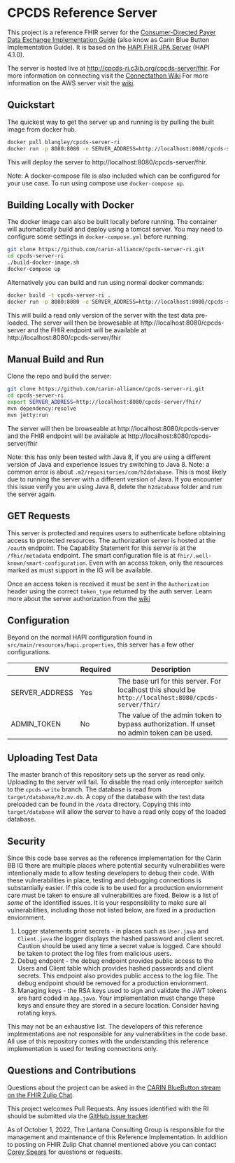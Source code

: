 # CPCDS Reference Server

This project is a reference FHIR server for the [Consumer-Directed Payer Data Exchange Implementation Guide](https://build.fhir.org/ig/HL7/carin-bb/toc.html) (also know as Carin Blue Button Implementation Guide). It is based on the [HAPI FHIR JPA Server](https://github.com/hapifhir/hapi-fhir-jpaserver-starter) (HAPI 4.1.0).

The server is hosted live at http://cpcds-ri.c3ib.org/cpcds-server/fhir.
For more information on connecting visit the [Connectathon Wiki](https://github.com/carin-alliance/cpcds-server-ri/wiki/Connectathon-README)
For more information on the AWS server visit the [wiki](https://github.com/carin-alliance/cpcds-server-ri/wiki/AWS-Reference-Implementation).

## Quickstart 

The quickest way to get the server up and running is by pulling the built image from docker hub.

```bash
docker pull blangley/cpcds-server-ri
docker run -p 8080:8080 -e SERVER_ADDRESS=http://localhost:8080/cpcds-server/fhir/ blangley/cpcds-server-ri
```

This will deploy the server to http://localhost:8080/cpcds-server/fhir.

Note: A docker-compose file is also included which can be configured for your use case. To run using compose use `docker-compose up`.

## Building Locally with Docker

The docker image can also be built locally before running. The container will automatically build and deploy using a tomcat server. You may need to configure some settings in `docker-compose.yml` before running.

```bash
git clone https://github.com/carin-alliance/cpcds-server-ri.git
cd cpcds-server-ri
./build-docker-image.sh
docker-compose up
```

Alternatively you can build and run using normal docker commands:

```bash
docker build -t cpcds-server-ri .
docker run -p 8080:8080 -e SERVER_ADDRESS=http://localhost:8080/cpcds-server/fhir/ cpcds-server-ri
```

This will build a read only version of the server with the test data pre-loaded. The server will then be browesable at http://localhost:8080/cpcds-server and the FHIR endpoint will be available at http://localhost:8080/cpcds-server/fhir

## Manual Build and Run

Clone the repo and build the server:

```bash
git clone https://github.com/carin-alliance/cpcds-server-ri.git
cd cpcds-server-ri
export SERVER_ADDRESS=http://localhost:8080/cpcds-server/fhir/
mvn dependency:resolve
mvn jetty:run
```

The server will then be browseable at http://localhost:8080/cpcds-server and the FHIR endpoint will be available at http://localhost:8080/cpcds-server/fhir

Note: this has only been tested with Java 8, if you are using a different version of Java and experience issues try switching to Java 8.
Note: a common error is about `.m2/repositories/com/h2database`. This is most likely due to running the server with a different version of Java. If you encounter this issue verify you are using Java 8, delete the `h2database` folder and run the server again.

## GET Requests

This server is protected and requires users to authenticate before obtaining access to protected resources. The authorization server is hosted at the `/oauth` endpoint. The Capability Statement for this server is at the `/fhir/metadata` endpoint. The smart configuration file is at `fhir/.well-known/smart-configuration`. Even with an access token, only the resources marked as must support in the IG will be available.

Once an access token is received it must be sent in the `Authorization` header using the correct `token_type` returned by the auth server. Learn more about the server authorization from the [wiki](https://github.com/carin-alliance/cpcds-server-ri/wiki)

## Configuration

Beyond on the normal HAPI configuration found in `src/main/resources/hapi.properties`, this server has a few other configurations.

| ENV            | Required | Description                                                                                           |
| -------------- | -------- | ----------------------------------------------------------------------------------------------------- |
| SERVER_ADDRESS | Yes      | The base url for this server. For localhost this should be `http://localhost:8080/cpcds-server/fhir/` |
| ADMIN_TOKEN    | No       | The value of the admin token to bypass authorization. If unset no admin token can be used.            |

## Uploading Test Data

The master branch of this repository sets up the server as read only. Uploading to the server will fail. To disable the read only interceptor switch to the `cpcds-write` branch. The database is read from `target/database/h2.mv.db`. A copy of the database with the test data preloaded can be found in the `/data` directory. Copying this into `target/database` will allow the server to have a read only copy of the loaded database.

## Security

Since this code base serves as the reference implementation for the Carin BB IG there are multiple places where potential security vulnerabilities were intentionally made to allow testing developers to debug their code. With these vulnerabilities in place, testing and debugging connections is substantially easier. If this code is to be used for a production enviornment care must be taken to ensure all vulnerabilities are fixed. Below is a list of _some_ of the identified issues. It is your responsibility to make sure all vulnerabilities, including those not listed below, are fixed in a production enviornment.

1. Logger statements print secrets - in places such as `User.java` and `Client.java` the logger displays the hashed password and client secret. Caution should be used any time a secret value is logged. Care should be taken to protect the log files from malicious users.
2. Debug endpoint - the debug endpoint provides public access to the Users and Client table which provides hashed passwords and client secrets. This endpoint also provides public access to the log file. The debug endpoint should be removed for a production enviornment.
3. Managing keys - the RSA keys used to sign and validate the JWT tokens are hard coded in `App.java`. Your implementation must change these keys and ensure they are stored in a secure location. Consider having rotating keys.

This may not be an exhaustive list. The developers of this reference implementations are not responsible for any vulnerabilities in the code base. All use of this repository comes with the understanding this reference implementation is used for testing connections only.


## Questions and Contributions
Questions about the project can be asked in the [CARIN BlueButton stream on the FHIR Zulip Chat](https://chat.fhir.org/#narrow/stream/204607-CARIN-IG-for-Blue-Button.C2.AE).

This project welcomes Pull Requests. Any issues identified with the RI should be submitted via the [GitHub issue tracker](https://github.com/carin-alliance/cpcds-server-ri/issues).

As of October 1, 2022, The Lantana Consulting Group is responsible for the management and maintenance of this Reference Implementation.
In addition to posting on FHIR Zulip Chat channel mentioned above you can contact [Corey Spears](mailto:corey.spears@lantanagroup.com) for questions or requests.
